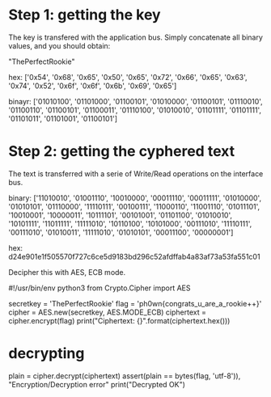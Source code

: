 # Step  1: getting the key

The key is transfered with the application bus. Simply concatenate all binary values, and you should obtain:

"ThePerfectRookie"

hex: ['0x54', '0x68', '0x65', '0x50', '0x65', '0x72', '0x66', '0x65', '0x63', '0x74', '0x52', '0x6f', '0x6f', '0x6b', '0x69', '0x65']

binayr: ['01010100', '01101000', '01100101', '01010000', '01100101', '01110010', '01100110', '01100101', '01100011', '01110100', '01010010', '01101111', '01101111', '01101011', '01101001', '01100101']

# Step 2: getting the cyphered text

The text is transferred with a serie of Write/Read operations on the interface bus.

binary: ['11010010', '01001110', '10010000', '00011110', '00011111', '01010000', '01010101', '01110000', '11110111', '00100111', '11000110', '11001110', '01011101', '10010001', '10000011', '10111101', '00101001', '01101100', '01010010', '10101111', '11011111', '11111010', '10110100', '10101000', '00111010', '11110111', '00111010', '01010011', '11111010', '01010101', '00011100', '00000001']

hex: d24e901e1f505570f727c6ce5d9183bd296c52afdffab4a83af73a53fa551c01

Decipher this with AES, ECB mode.

#!/usr/bin/env python3
from Crypto.Cipher import AES

secretkey = 'ThePerfectRookie'
flag = 'ph0wn{congrats_u_are_a_rookie++}'
cipher = AES.new(secretkey, AES.MODE_ECB)
ciphertext = cipher.encrypt(flag)
print("Ciphertext: {}".format(ciphertext.hex()))

# decrypting
plain = cipher.decrypt(ciphertext)
assert(plain == bytes(flag, 'utf-8')), "Encryption/Decryption error"
print("Decrypted OK")